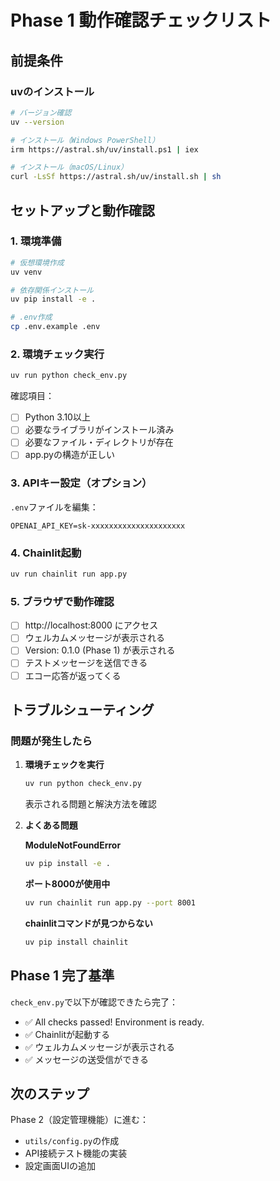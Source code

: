 # Phase 1 動作確認チェックリスト

## 前提条件

### uvのインストール
```bash
# バージョン確認
uv --version

# インストール（Windows PowerShell）
irm https://astral.sh/uv/install.ps1 | iex

# インストール（macOS/Linux）
curl -LsSf https://astral.sh/uv/install.sh | sh
```

## セットアップと動作確認

### 1. 環境準備
```bash
# 仮想環境作成
uv venv

# 依存関係インストール
uv pip install -e .

# .env作成
cp .env.example .env
```

### 2. 環境チェック実行
```bash
uv run python check_env.py
```

確認項目：
- [ ] Python 3.10以上
- [ ] 必要なライブラリがインストール済み
- [ ] 必要なファイル・ディレクトリが存在
- [ ] app.pyの構造が正しい

### 3. APIキー設定（オプション）
`.env`ファイルを編集：
```
OPENAI_API_KEY=sk-xxxxxxxxxxxxxxxxxxxxx
```

### 4. Chainlit起動
```bash
uv run chainlit run app.py
```

### 5. ブラウザで動作確認
- [ ] http://localhost:8000 にアクセス
- [ ] ウェルカムメッセージが表示される
- [ ] Version: 0.1.0 (Phase 1) が表示される
- [ ] テストメッセージを送信できる
- [ ] エコー応答が返ってくる

## トラブルシューティング

### 問題が発生したら

1. **環境チェックを実行**
   ```bash
   uv run python check_env.py
   ```
   表示される問題と解決方法を確認

2. **よくある問題**

   **ModuleNotFoundError**
   ```bash
   uv pip install -e .
   ```

   **ポート8000が使用中**
   ```bash
   uv run chainlit run app.py --port 8001
   ```

   **chainlitコマンドが見つからない**
   ```bash
   uv pip install chainlit
   ```

## Phase 1 完了基準

`check_env.py`で以下が確認できたら完了：
- ✅ All checks passed! Environment is ready.
- ✅ Chainlitが起動する
- ✅ ウェルカムメッセージが表示される
- ✅ メッセージの送受信ができる

## 次のステップ

Phase 2（設定管理機能）に進む：
- `utils/config.py`の作成
- API接続テスト機能の実装
- 設定画面UIの追加